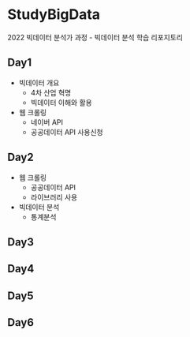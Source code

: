 # StudyBigData
2022 빅데이터 분석가 과정 - 빅데이터 분석 학습 리포지토리 

## Day1
- 빅데이터 개요 
  - 4차 산업 혁명
  - 빅데이터 이해와 활용 
- 웹 크롤링 
  - 네이버 API
  - 공공데이터 API 사용신청

## Day2
- 웹 크롤링 
  - 공공데이터 API 
  - 라이브러리 사용 
- 빅데이터 분석
  - 통계분석

## Day3


## Day4


## Day5


## Day6
